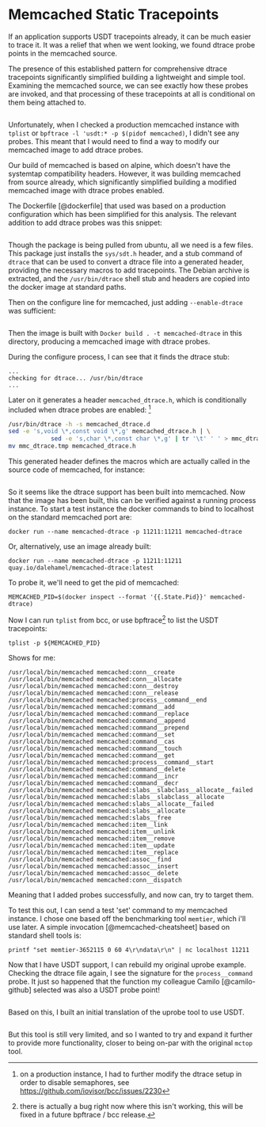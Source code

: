 # Memcached Static Tracepoints

If an application supports USDT tracepoints already, it can be much easier to
trace it. It was a relief that when we went looking, we found dtrace probe
points in the memcached source.

The presence of this established pattern for comprehensive dtrace tracepoints
significantly simplified building a lightweight and simple tool. Examining the
memcached source, we can see exactly how these probes are invoked, and that
processing of these tracepoints at all is conditional on them being attached
to.

```{.c include=src/memcached/memcached.c startLine=1358 endLine=1386}
```

Unfortunately, when I checked a production memcached instance with `tplist` or
`bpftrace -l 'usdt:* -p $(pidof memcached)`, I didn't see any probes. This meant
 that I would need to find a way to modify our memcached image to add dtrace
probes.

Our build of memcached is based on alpine, which doesn't have the systemtap
compatibility headers. However, it was building memcached from source already,
which significantly simplified building a modified memcached image with dtrace
probes enabled.
 
The Dockerfile [@dockerfile] that used was based on a production configuration
which has been simplified for this analysis. The relevant addition to add
dtrace probes was this snippet:

```{.bash include=src/docker/Dockerfile startLine=9 endLine=14}
```

Though the package is being pulled from ubuntu, all we need is a few files.
This package just installs the `sys/sdt.h` header, and a stub command of
`dtrace` that can be used to convert a dtrace file into a generated header,
providing the necessary macros to add tracepoints. The Debian archive is
extracted, and the `/usr/bin/dtrace` shell stub and headers are copied into
the docker image at standard paths.

Then on the configure line for memcached, just adding `--enable-dtrace` was
sufficient:

```{.bash include=src/docker/Dockerfile startLine=54 endLine=60}
```

Then the image is built with `Docker build . -t memcached-dtrace` in this
directory, producing a memcached image with dtrace probes.

During the configure process, I can see that it finds the dtrace stub:

```
...
checking for dtrace... /usr/bin/dtrace
...
```

Later on it generates a header `memcached_dtrace.h`, which is conditionally
included when dtrace probes are enabled: [^9]

```bash
/usr/bin/dtrace -h -s memcached_dtrace.d
sed -e 's,void \*,const void \*,g' memcached_dtrace.h | \
            sed -e 's,char \*,const char \*,g' | tr '\t' ' ' > mmc_dtrace.tmp
mv mmc_dtrace.tmp memcached_dtrace.h
```

This generated header defines the macros which are actually called in the
source code of memcached, for instance:


```{.c include=src/memcached_dtrace.h startLine=93 endLine=95}
```

So it seems like the dtrace support has been built into memcached. Now that the
image has been built, this can be verified against a running process instance.
To start a test instance the docker commands to bind to localhost on the
standard memcached port are:

```
docker run --name memcached-dtrace -p 11211:11211 memcached-dtrace
```

Or, alternatively, use an image already built:

```
docker run --name memcached-dtrace -p 11211:11211 quay.io/dalehamel/memcached-dtrace:latest
```

To probe it, we'll need to get the pid of memcached:

```
MEMCACHED_PID=$(docker inspect --format '{{.State.Pid}}' memcached-dtrace)
```

Now I can run `tplist` from bcc, or use bpftrace[^8] to list the USDT tracepoints:

```
tplist -p ${MEMCACHED_PID}
```

Shows for me:
```
/usr/local/bin/memcached memcached:conn__create
/usr/local/bin/memcached memcached:conn__allocate
/usr/local/bin/memcached memcached:conn__destroy
/usr/local/bin/memcached memcached:conn__release
/usr/local/bin/memcached memcached:process__command__end
/usr/local/bin/memcached memcached:command__add
/usr/local/bin/memcached memcached:command__replace
/usr/local/bin/memcached memcached:command__append
/usr/local/bin/memcached memcached:command__prepend
/usr/local/bin/memcached memcached:command__set
/usr/local/bin/memcached memcached:command__cas
/usr/local/bin/memcached memcached:command__touch
/usr/local/bin/memcached memcached:command__get
/usr/local/bin/memcached memcached:process__command__start
/usr/local/bin/memcached memcached:command__delete
/usr/local/bin/memcached memcached:command__incr
/usr/local/bin/memcached memcached:command__decr
/usr/local/bin/memcached memcached:slabs__slabclass__allocate__failed
/usr/local/bin/memcached memcached:slabs__slabclass__allocate
/usr/local/bin/memcached memcached:slabs__allocate__failed
/usr/local/bin/memcached memcached:slabs__allocate
/usr/local/bin/memcached memcached:slabs__free
/usr/local/bin/memcached memcached:item__link
/usr/local/bin/memcached memcached:item__unlink
/usr/local/bin/memcached memcached:item__remove
/usr/local/bin/memcached memcached:item__update
/usr/local/bin/memcached memcached:item__replace
/usr/local/bin/memcached memcached:assoc__find
/usr/local/bin/memcached memcached:assoc__insert
/usr/local/bin/memcached memcached:assoc__delete
/usr/local/bin/memcached memcached:conn__dispatch
```

Meaning that I added probes successfully, and now can, try to target them.

To test this out, I can send a test 'set' command to my memcached instance.
I chose one based off the benchmarking tool `memtier`, which i'll use later.
A simple invocation [@memcached-cheatsheet] based on standard shell tools is:

```
printf "set memtier-3652115 0 60 4\r\ndata\r\n" | nc localhost 11211
```

Now that I have USDT support, I can rebuild my original uprobe example. Checking
the dtrace file again, I see the signature for the `process__command` probe. It
just so happened that the function my colleague Camilo [@camilo-github]
selected was also a USDT probe point!

```{.c include=src/memcached/memcached_dtrace.d startLine=168 endLine=174}
```

Based on this, I built an initial translation of the uprobe tool to use USDT.


```{.awk include=src/mcsnoop-usdt.bt}
```

But this tool is still very limited, and so I wanted to try and expand it
further to provide more functionality, closer to being on-par with the original
`mctop` tool.

[^8]: there is actually a bug right now where this isn't working, this will be
      fixed in a future bpftrace / bcc release.
[^9]: on a production instance, I had to further modify the dtrace setup in
      order to disable semaphores, see https://github.com/iovisor/bcc/issues/2230
